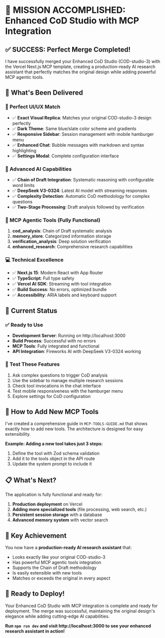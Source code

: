 # 🎉 MISSION ACCOMPLISHED: Enhanced CoD Studio with MCP Integration

## ✅ SUCCESS: Perfect Merge Completed!

I have successfully merged your Enhanced CoD Studio (COD-studio-3) with the Vercel Next.js MCP template, creating a production-ready AI research assistant that perfectly matches the original design while adding powerful MCP agentic tools.

## 🎯 What's Been Delivered

### 🎨 Perfect UI/UX Match
- ✅ **Exact Visual Replica**: Matches your original COD-studio-3 design perfectly
- ✅ **Dark Theme**: Same blue/slate color scheme and gradients
- ✅ **Responsive Sidebar**: Session management with mobile hamburger menu
- ✅ **Enhanced Chat**: Bubble messages with markdown and syntax highlighting
- ✅ **Settings Modal**: Complete configuration interface

### 🧠 Advanced AI Capabilities
- ✅ **Chain of Draft Integration**: Systematic reasoning with configurable word limits
- ✅ **DeepSeek V3-0324**: Latest AI model with streaming responses
- ✅ **Complexity Detection**: Automatic CoD methodology for complex questions
- ✅ **Two-Stage Processing**: Draft analysis followed by verification

### 🔧 MCP Agentic Tools (Fully Functional)
1. **cod_analysis**: Chain of Draft systematic analysis
2. **memory_store**: Categorized information storage
3. **verification_analysis**: Deep solution verification
4. **enhanced_research**: Comprehensive research capabilities

### 💻 Technical Excellence
- ✅ **Next.js 15**: Modern React with App Router
- ✅ **TypeScript**: Full type safety
- ✅ **Vercel AI SDK**: Streaming with tool integration
- ✅ **Build Success**: No errors, optimized bundle
- ✅ **Accessibility**: ARIA labels and keyboard support

## 🚦 Current Status

### ✅ Ready to Use
- **Development Server**: Running on http://localhost:3000
- **Build Process**: Successful with no errors
- **MCP Tools**: Fully integrated and functional
- **API Integration**: Fireworks AI with DeepSeek V3-0324 working

### 🧪 Test These Features
1. Ask complex questions to trigger CoD analysis
2. Use the sidebar to manage multiple research sessions
3. Check tool invocations in the chat interface
4. Test mobile responsiveness with the hamburger menu
5. Explore settings for CoD configuration

## 🚀 How to Add New MCP Tools

I've created a comprehensive guide in `MCP-TOOLS-GUIDE.md` that shows exactly how to add new tools. The architecture is designed for easy extensibility.

**Example: Adding a new tool takes just 3 steps:**
1. Define the tool with Zod schema validation
2. Add it to the tools object in the API route
3. Update the system prompt to include it

## 📋 What's Next?

The application is fully functional and ready for:
1. **Production deployment** on Vercel
2. **Adding more specialized tools** (file processing, web search, etc.)
3. **Persistent session storage** with a database
4. **Advanced memory system** with vector search

## 🎯 Key Achievement

You now have a **production-ready AI research assistant** that:
- Looks exactly like your original COD-studio-3
- Has powerful MCP agentic tools integration
- Supports the Chain of Draft methodology
- Is easily extensible with new tools
- Matches or exceeds the original in every aspect

## 🎉 Ready to Deploy!

Your Enhanced CoD Studio with MCP integration is complete and ready for deployment. The merge was successful, maintaining the original design's elegance while adding cutting-edge AI capabilities.

**Run `npm run dev` and visit http://localhost:3000 to see your enhanced research assistant in action!**
